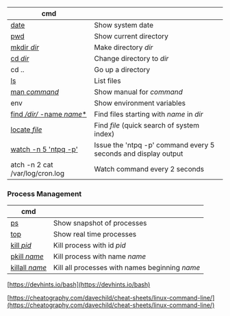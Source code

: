 
| cmd                                                          |                                                              |
| ------------------------------------------------------------ | ------------------------------------------------------------ |
| [date](http://unixhelp.ed.ac.uk/CGI/man-cgi?date)            | Show system date                                             |
| [pwd](http://unixhelp.ed.ac.uk/CGI/man-cgi?pwd)              | Show current directory                                       |
| [mkdir *dir*](http://unixhelp.ed.ac.uk/CGI/man-cgi?mkdir)    | Make directory *dir*                                         |
| [cd *dir*](http://unixhelp.ed.ac.uk/CGI/man-cgi?cd)          | Change directory to *dir*                                    |
| cd ..                                                        | Go up a directory                                            |
| [ls](http://unixhelp.ed.ac.uk/CGI/man-cgi?ls)                | List files                                                   |
| [man *command*](http://unixhelp.ed.ac.uk/CGI/man-cgi?man)    | Show manual for *command*                                    |
| env                                                          | Show enviro­nment variables                                  |
| [find */dir/* -name *name**](http://unixhelp.ed.ac.uk/CGI/man-cgi?find) | Find files starting with *name* in *dir*                     |
| [locate *file*](http://unixhelp.ed.ac.uk/CGI/man-cgi?locate) | Find *file* (quick search of system index)                   |
| [watch -n 5 'ntpq -p'](http://unixhelp.ed.ac.uk/CGI/man-cgi?watch) | Issue the 'ntpq -p' command every 5 seconds and display output |
| atch -n 2 cat /var/log/cron.log | Watch command every 2 seconds |







### Process Management

| cmd                |                      |
| ------------------------------------------------------------ | ---------------------------------------------- |
| [ps](http://unixhelp.ed.ac.uk/CGI/man-cgi?ps)                | Show snapshot of processes                     |
| [top](http://unixhelp.ed.ac.uk/CGI/man-cgi?top)              | Show real time processes                       |
| [kill *pid*](http://unixhelp.ed.ac.uk/CGI/man-cgi?kill)      | Kill process with id *pid*                     |
| [pkill *name*](http://unixhelp.ed.ac.uk/CGI/man-cgi?pkill)   | Kill process with name *name*                  |
| [killall *name*](http://unixhelp.ed.ac.uk/CGI/man-cgi?killall) | Kill all processes with names beginning *name* |

[https://devhints.io/bash](https://devhints.io/bash)

[https://cheatography.com/davechild/cheat-sheets/linux-command-line/](https://cheatography.com/davechild/cheat-sheets/linux-command-line/)
